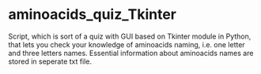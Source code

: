 # aminoacids_quiz_Tkinter

Script, which is sort of a quiz with GUI based on Tkinter module in Python, that lets you check your knowledge of aminoacids naming, i.e. one letter and three letters names. Essential information about aminoacids names are stored in seperate txt file.
